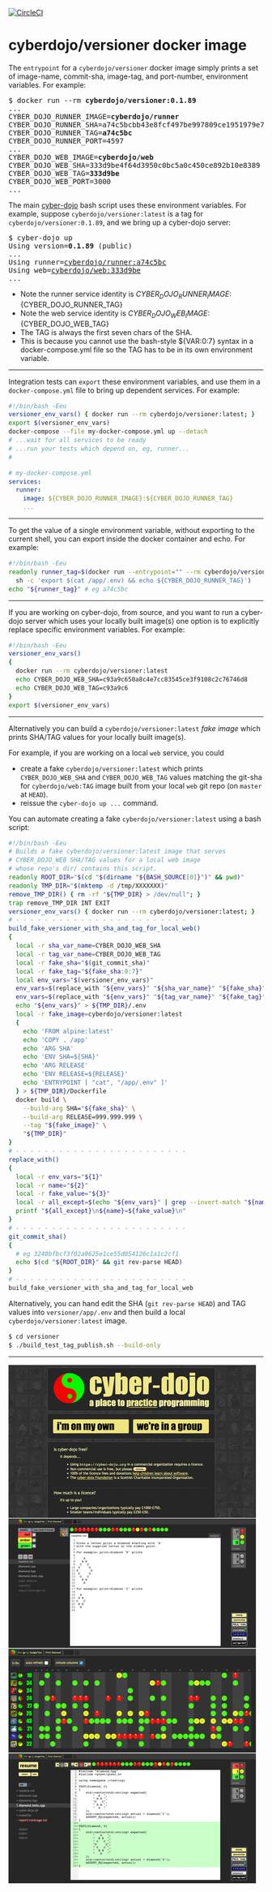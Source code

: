[![CircleCI](https://circleci.com/gh/cyber-dojo/versioner.svg?style=svg)](https://circleci.com/gh/cyber-dojo/versioner)

# cyberdojo/versioner docker image

The `entrypoint` for a `cyberdojo/versioner` docker image simply prints a
set of image-name, commit-sha, image-tag, and port-number, environment variables.
For example:
<pre>
$ docker run --rm <b>cyberdojo/versioner:0.1.89</b>
...
CYBER_DOJO_RUNNER_IMAGE=<b>cyberdojo/runner</b>
CYBER_DOJO_RUNNER_SHA=a74c5bcbb43e8fcf497be997809ce1951979e7a0
CYBER_DOJO_RUNNER_TAG=<b>a74c5bc</b>
CYBER_DOJO_RUNNER_PORT=4597
...
CYBER_DOJO_WEB_IMAGE=<b>cyberdojo/web</b>
CYBER_DOJO_WEB_SHA=333d9be4f64d3950c0bc5a0c450ce892b10e8389
CYBER_DOJO_WEB_TAG=<b>333d9be</b>
CYBER_DOJO_WEB_PORT=3000
...
</pre>

The main [cyber-dojo](https://github.com/cyber-dojo/commander/blob/master/cyber-dojo)
bash script uses these environment variables.
For example, suppose `cyberdojo/versioner:latest` is a tag for `cyberdojo/versioner:0.1.89`,
and we bring up a cyber-dojo server:
<pre>
$ cyber-dojo up
Using version=<b>0.1.89</b> (public)
...
Using runner=<a href="https://github.com/cyber-dojo/runner/tree/a74c5bcbb43e8fcf497be997809ce1951979e7a0">cyberdojo/runner:a74c5bc</a>
Using web=<a href="https://github.com/cyber-dojo/web/tree/333d9be4f64d3950c0bc5a0c450ce892b10e8389">cyberdojo/web:333d9be</a>
...
</pre>

- Note the runner service identity is ${CYBER_DOJO_RUNNER_IMAGE}:${CYBER_DOJO_RUNNER_TAG}
- Note the web service identity is ${CYBER_DOJO_WEB_IMAGE}:${CYBER_DOJO_WEB_TAG}
- The TAG is always the first seven chars of the SHA.
- This is because you cannot use the bash-style ${VAR:0:7} syntax in a docker-compose.yml file
  so the TAG has to be in its own environment variable.

- - - -
Integration tests can `export` these environment variables, and use them
in a `docker-compose.yml` file to bring up dependent services.
For example:
```bash
#!/bin/bash -Eeu
versioner_env_vars() { docker run --rm cyberdojo/versioner:latest; }
export $(versioner_env_vars)
docker-compose --file my-docker-compose.yml up --detach
# ...wait for all services to be ready
# ...run your tests which depend on, eg, runner...
#
```
```yml
# my-docker-compose.yml
services:
  runner:
    image: ${CYBER_DOJO_RUNNER_IMAGE}:${CYBER_DOJO_RUNNER_TAG}
    ...
```

- - - -
To get the value of a single environment variable, without exporting to the
current shell, you can export inside the docker container and echo.
For example:
```bash
#!/bin/bash -Eeu
readonly runner_tag=$(docker run --entrypoint="" --rm cyberdojo/versioner:latest \
  sh -c 'export $(cat /app/.env) && echo ${CYBER_DOJO_RUNNER_TAG}')
echo "${runner_tag}" # eg a74c5bc  
```

- - - -
If you are working on cyber-dojo, from source,
and you want to run a cyber-dojo server which uses your
locally built image(s) one option is to explicitly replace
specific environment variables.
For example:
```bash
#!/bin/bash -Eeu
versioner_env_vars()
{
  docker run --rm cyberdojo/versioner:latest
  echo CYBER_DOJO_WEB_SHA=c93a9c650a8c4e7cc83545ce3f9108c2c76746d8
  echo CYBER_DOJO_WEB_TAG=c93a9c6
}
export $(versioner_env_vars)
```

- - - -
Alternatively you can build a `cyberdojo/versioner:latest` _fake_ _image_
which prints SHA/TAG values for your locally built image(s).

For example, if you are working on a local `web` service, you could
- create a fake `cyberdojo/versioner:latest` which prints `CYBER_DOJO_WEB_SHA` and `CYBER_DOJO_WEB_TAG` values matching the git-sha for `cyberdojo/web:TAG` image built from your local `web` git repo
(on `master` at `HEAD`).
- reissue the `cyber-dojo up ...` command.

You can automate creating a fake `cyberdojo/versioner:latest` using a bash script:
```bash
#!/bin/bash -Eeu
# Builds a fake cyberdojo/versioner:latest image that serves
# CYBER_DOJO_WEB SHA/TAG values for a local web image
# whose repo's dir/ contains this script.
readonly ROOT_DIR="$(cd "$(dirname "${BASH_SOURCE[0]}")" && pwd)"
readonly TMP_DIR="$(mktemp -d /tmp/XXXXXXX)"
remove_TMP_DIR() { rm -rf "${TMP_DIR} > /dev/null"; }
trap remove_TMP_DIR INT EXIT
versioner_env_vars() { docker run --rm cyberdojo/versioner:latest; }
# - - - - - - - - - - - - - - - - - - - - - - - -
build_fake_versioner_with_sha_and_tag_for_local_web()
{
  local -r sha_var_name=CYBER_DOJO_WEB_SHA
  local -r tag_var_name=CYBER_DOJO_WEB_TAG
  local -r fake_sha="$(git_commit_sha)"
  local -r fake_tag="${fake_sha:0:7}"
  local env_vars="$(versioner_env_vars)"
  env_vars=$(replace_with "${env_vars}" "${sha_var_name}" "${fake_sha}")
  env_vars=$(replace_with "${env_vars}" "${tag_var_name}" "${fake_tag}")
  echo "${env_vars}" > ${TMP_DIR}/.env
  local -r fake_image=cyberdojo/versioner:latest
  {
    echo 'FROM alpine:latest'
    echo 'COPY . /app'
    echo 'ARG SHA'
    echo 'ENV SHA=${SHA}'
    echo 'ARG RELEASE'
    echo 'ENV RELEASE=${RELEASE}'
    echo 'ENTRYPOINT [ "cat", "/app/.env" ]'
  } > ${TMP_DIR}/Dockerfile
  docker build \
    --build-arg SHA="${fake_sha}" \
    --build-arg RELEASE=999.999.999 \
    --tag "${fake_image}" \
    "${TMP_DIR}"
}
# - - - - - - - - - - - - - - - - - - - - - - - -
replace_with()
{
  local -r env_vars="${1}"
  local -r name="${2}"
  local -r fake_value="${3}"
  local -r all_except=$(echo "${env_vars}" | grep --invert-match "${name}")
  printf "${all_except}\n${name}=${fake_value}\n"
}
# - - - - - - - - - - - - - - - - - - - - - - - -  
git_commit_sha()
{
  # eg 3240bfbcf3f02a9625e1ce55d054126c1a1c2cf1
  echo $(cd "${ROOT_DIR}" && git rev-parse HEAD)
}
# - - - - - - - - - - - - - - - - - - - - - - - -  
build_fake_versioner_with_sha_and_tag_for_local_web
```

Alternatively, you can hand edit the SHA (`git rev-parse HEAD`) and TAG values
into `versioner/app/.env` and then build a local `cyberdojo/versioner:latest` image.
```bash
$ cd versioner
$ ./build_test_tag_publish.sh --build-only
```

- - - -

![cyber-dojo.org home page](https://github.com/cyber-dojo/cyber-dojo/blob/master/shared/home_page_snapshot.png)
